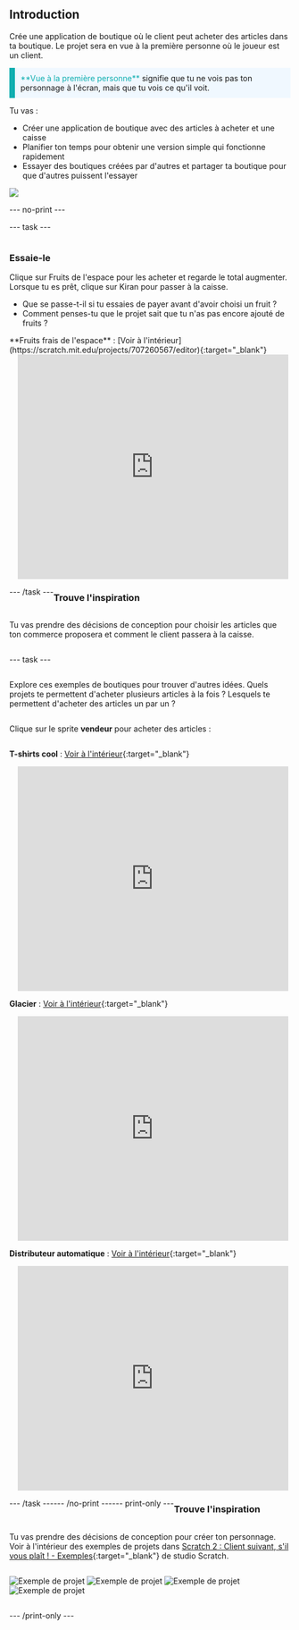 ## Introduction

Crée une application de boutique où le client peut acheter des articles dans ta boutique. Le projet sera en vue à la première personne où le joueur est un client.

<p style="border-left: solid; border-width:10px; border-color: #0faeb0; background-color: aliceblue; padding: 10px;">
<span style="color: #0faeb0">**Vue à la première personne**</span> signifie que tu ne vois pas ton personnage à l'écran, mais que tu vois ce qu'il voit.
</p>

Tu vas :
+ Créer une application de boutique avec des articles à acheter et une caisse
+ Planifier ton temps pour obtenir une version simple qui fonctionne rapidement
+ Essayer des boutiques créées par d'autres et partager ta boutique pour que d'autres puissent l'essayer

![](images/example-strip.png)

--- no-print ---

--- task ---

<div style="display: flex; flex-wrap: wrap">
<div style="flex-basis: 175px; flex-grow: 1">  

### Essaie-le 

Clique sur Fruits de l'espace pour les acheter et regarde le total augmenter. Lorsque tu es prêt, clique sur Kiran pour passer à la caisse. 

+ Que se passe-t-il si tu essaies de payer avant d'avoir choisi un fruit ? 
+ Comment penses-tu que le projet sait que tu n'as pas encore ajouté de fruits ?

</div>
<div>
**Fruits frais de l'espace** : [Voir à l'intérieur](https://scratch.mit.edu/projects/707260567/editor){:target="_blank"}
<div class="scratch-preview" style="margin-left: 15px;">
  <iframe allowtransparency="true" width="485" height="402" src="https://scratch.mit.edu/projects/embed/707260567/?autostart=false" frameborder="0"></iframe>
</div>
</div>

--- /task ---

### Trouve l'inspiration

Tu vas prendre des décisions de conception pour choisir les articles que ton commerce proposera et comment le client passera à la caisse.

--- task ---

Explore ces exemples de boutiques pour trouver d'autres idées. Quels projets te permettent d'acheter plusieurs articles à la fois ? Lesquels te permettent d'acheter des articles un par un ?

Clique sur le sprite **vendeur** pour acheter des articles :

**T-shirts cool** : [Voir à l'intérieur](https://scratch.mit.edu/projects/707260366/editor){:target="_blank"}
<div class="scratch-preview" style="margin-left: 15px;">
  <iframe allowtransparency="true" width="485" height="402" src="https://scratch.mit.edu/projects/embed/707260366/?autostart=false" frameborder="0"></iframe>
</div>

**Glacier** : [Voir à l'intérieur](https://scratch.mit.edu/projects/707260702/editor){:target="_blank"}
<div class="scratch-preview" style="margin-left: 15px;">
  <iframe allowtransparency="true" width="485" height="402" src="https://scratch.mit.edu/projects/embed/707260702/?autostart=false" frameborder="0"></iframe>
</div>

**Distributeur automatique** : [Voir à l'intérieur](https://scratch.mit.edu/projects/707260825/editor){:target="_blank"}
<div class="scratch-preview" style="margin-left: 15px;">
  <iframe allowtransparency="true" width="485" height="402" src="https://scratch.mit.edu/projects/embed/707260825/?autostart=false" frameborder="0"></iframe>
</div>

--- /task ---

--- /no-print ---

--- print-only ---

### Trouve l'inspiration

Tu vas prendre des décisions de conception pour créer ton personnage. Voir à l'intérieur des exemples de projets dans [Scratch 2 : Client suivant, s'il vous plaît ! - Exemples](https://scratch.mit.edu/studios/29611454/){:target="_blank"} de studio Scratch.

![Exemple de projet](images/fruit.png) 
![Exemple de projet](images/tshirt.png) 
![Exemple de projet](images/icecream.png) 
![Exemple de projet](images/vending.png)

--- /print-only ---

